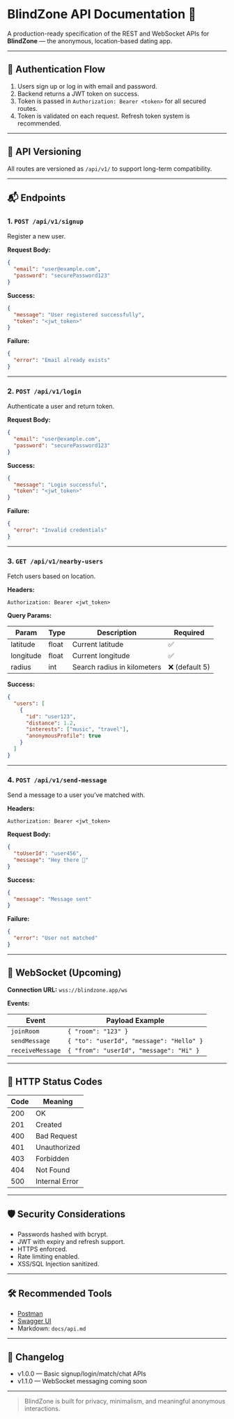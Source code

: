 # BlindZone API Documentation 🚀

A production-ready specification of the REST and WebSocket APIs for **BlindZone** — the anonymous, location-based dating app.

---

## 🔐 Authentication Flow

1. Users sign up or log in with email and password.
2. Backend returns a JWT token on success.
3. Token is passed in `Authorization: Bearer <token>` for all secured routes.
4. Token is validated on each request. Refresh token system is recommended.

---

## 📌 API Versioning

All routes are versioned as `/api/v1/` to support long-term compatibility.

---

## 📬 Endpoints

### 1. `POST /api/v1/signup`

Register a new user.

**Request Body:**

```json
{
  "email": "user@example.com",
  "password": "securePassword123"
}
```

**Success:**

```json
{
  "message": "User registered successfully",
  "token": "<jwt_token>"
}
```

**Failure:**

```json
{
  "error": "Email already exists"
}
```

---

### 2. `POST /api/v1/login`

Authenticate a user and return token.

**Request Body:**

```json
{
  "email": "user@example.com",
  "password": "securePassword123"
}
```

**Success:**

```json
{
  "message": "Login successful",
  "token": "<jwt_token>"
}
```

**Failure:**

```json
{
  "error": "Invalid credentials"
}
```

---

### 3. `GET /api/v1/nearby-users`

Fetch users based on location.

**Headers:**

```
Authorization: Bearer <jwt_token>
```

**Query Params:**

| Param     | Type  | Description                 | Required       |
| --------- | ----- | --------------------------- | -------------- |
| latitude  | float | Current latitude            | ✅             |
| longitude | float | Current longitude           | ✅             |
| radius    | int   | Search radius in kilometers | ❌ (default 5) |

**Success:**

```json
{
  "users": [
    {
      "id": "user123",
      "distance": 1.2,
      "interests": ["music", "travel"],
      "anonymousProfile": true
    }
  ]
}
```

---

### 4. `POST /api/v1/send-message`

Send a message to a user you’ve matched with.

**Headers:**

```
Authorization: Bearer <jwt_token>
```

**Request Body:**

```json
{
  "toUserId": "user456",
  "message": "Hey there 👋"
}
```

**Success:**

```json
{
  "message": "Message sent"
}
```

**Failure:**

```json
{
  "error": "User not matched"
}
```

---

## 📡 WebSocket (Upcoming)

**Connection URL:** `wss://blindzone.app/ws`

**Events:**

| Event            | Payload Example                          |
| ---------------- | ---------------------------------------- |
| `joinRoom`       | `{ "room": "123" }`                      |
| `sendMessage`    | `{ "to": "userId", "message": "Hello" }` |
| `receiveMessage` | `{ "from": "userId", "message": "Hi" }`  |

---

## 🧪 HTTP Status Codes

| Code | Meaning        |
| ---- | -------------- |
| 200  | OK             |
| 201  | Created        |
| 400  | Bad Request    |
| 401  | Unauthorized   |
| 403  | Forbidden      |
| 404  | Not Found      |
| 500  | Internal Error |

---

## 🛡️ Security Considerations

- Passwords hashed with bcrypt.
- JWT with expiry and refresh support.
- HTTPS enforced.
- Rate limiting enabled.
- XSS/SQL Injection sanitized.

---

## 🛠 Recommended Tools

- [Postman](https://www.postman.com/)
- [Swagger UI](https://swagger.io/)
- Markdown: `docs/api.md`

---

## 📌 Changelog

- v1.0.0 — Basic signup/login/match/chat APIs
- v1.1.0 — WebSocket messaging coming soon

---

> BlindZone is built for privacy, minimalism, and meaningful anonymous interactions.
